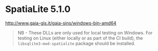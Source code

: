# SpatiaLite 5.1.0

http://www.gaia-gis.it/gaia-sins/windows-bin-amd64

> NB - These DLLs are only used for local testing on Windows. For testing on Linux (either locally
  or as part of the CI build), the `libsqlite3-mod-spatialite` package should be installed.

